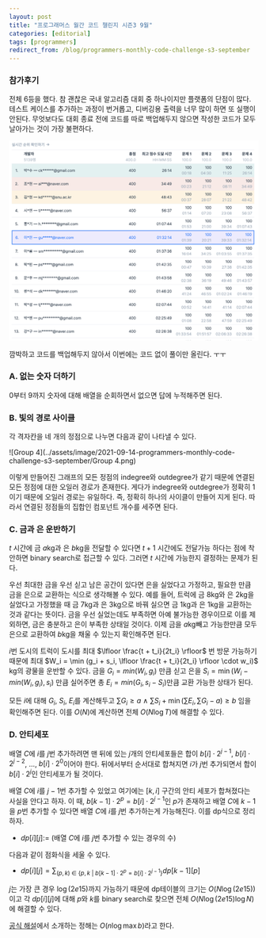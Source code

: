 ```yaml
---
layout: post
title: "프로그래머스 월간 코드 챌린지 시즌3 9월"
categories: [editorial]
tags: [programmers]
redirect_from: /blog/programmers-monthly-code-challenge-s3-september
---
```


### 참가후기

전체 6등을 했다. 참 괜찮은 국내 알고리즘 대회 중 하나이지만 플랫폼의 단점이 많다. 테스트 케이스를 추가하는 과정이 번거롭고, 디버깅용 출력을 너무 많이 하면 또 실행이 안된다. 무엇보다도 대회 종료 전에 코드를 따로 백업해두지 않으면 작성한 코드가 모두 날아가는 것이 가장 불편하다.

![screenshot1](../assets/image/2021-09-14-programmers-monthly-code-challenge-s3-september/screenshot1.png)

깜박하고 코드를 백업해두지 않아서 이번에는 코드 없이 풀이만 올린다. ㅜㅜ

### A. 없는 숫자 더하기

$0$부터 $9$까지 숫자에 대해 배열을 순회하면서 없으면 답에 누적해주면 된다.

### B. 빛의 경로 사이클

각 격자칸을 네 개의 정점으로 나누면 다음과 같이 나타낼 수 있다.

![Group 4](../assets/image/2021-09-14-programmers-monthly-code-challenge-s3-september/Group 4.png)

이렇게 만들어진 그래프의 모든 정점의 indegree와 outdegree가 같기 때문에 연결된 모든 정점에 대한 오일러 경로가 존재한다. 게다가 indegree와 outdegree가 정확히 $1$이기 때문에 오일러 경로는 유일하다. 즉, 정확히 하나의 사이클이 만들어 지게 된다. 따라서 연결된 정점들의 집합인 컴포넌트 개수를 세주면 된다.

### C. 금과 은 운반하기

$t$ 시간에 금 $a$kg과 은 $b$kg을 전달할 수 있다면 $t+1$ 시간에도 전달가능 하다는 점에 착안하면 binary search로 접근할 수 있다. 그러면 $t$ 시간에 가능한지 결정하는 문제가 된다.

우선 최대한 금을 우선 싣고 남은 공간이 있다면 은을 실었다고 가정하고, 필요한 만큼 금을 은으로 교환하는 식으로 생각해볼 수 있다. 예를 들어, 트럭에 금 8kg와 은 2kg을 실었다고 가정했을 때 금 7kg과 은 3kg으로 바꿔 실으면 금 1kg과 은 1kg을 교환하는 것과 같다는 뜻이다. 금을 우선 실었는데도 부족하면 아예 불가능한 경우이므로 이를 제외하면, 금은 충분하고 은이 부족한 상태일 것이다. 이제 금을 $a$kg빼고 가능한만큼 모두 은으로 교환하여 $b$kg을 채울 수 있는지 확인해주면 된다.

$i$번 도시의 트럭이 도시를 최대 $\lfloor \frac{t + t_i}{2t_i} \rfloor$ 번 방문 가능하기 때문에 최대 $W_i = \min (g_i + s_i, \lfloor \frac{t + t_i}{2t_i} \rfloor \cdot w_i)$ kg의 광물을 운반할 수 있다. 금을 $G_i = min(W_i, g_i)$ 만큼 싣고 은을 $S_i = \min(W_i - min(W_i, g_i), s_i)$ 만큼 실어주면 총 ${E_i} = min(G_i, s_i - S_i)$만큼 교환 가능한 상태가 된다.

모든 $i$에 대해 $G_i$, $S_i$, $E_i$를 계산해두고 $\sum{G_i} \ge a \ \land \ \sum{S_i} + \min(\sum{E_i}, \sum{G_i} - a) \ge b$ 임을 확인해주면 된다. 이를 $O(N)$에 계산하면 전체 $O(N \log T)$에 해결할 수 있다.

### D. 안티세포

배열 $C$에 $i$를 $j$번 추가하려면 맨 뒤에 있는 $j$개의 안티세포들은 합이 $b[i] \cdot 2^{j-1}$, $b[i] \cdot 2^{j-2}$, $...$, $b[i] \cdot 2^0$이어야 한다. 뒤에서부터 순서대로 합쳐지면 $i$가 $j$번 추가되면서 합이 $b[i] \cdot 2^{j}$인 안티세포가 될 것이다.

배열 $C$에 $i$를 $j-1$번 추가할 수 있었고 여기에는 $[k,i]$ 구간의 안티 세포가 합쳐졌다는 사실을 안다고 하자. 이 때, $b[k-1] \cdot 2^p = b[i] \cdot 2^{j-1}$인 $p$가 존재하고 배열 $C$에 $k-1$을 $p$번 추가할 수 있다면 배열 $C$에 $i$를 $j$번 추가하는게 가능해진다. 이를 dp식으로 정리하자.

* $dp[i][j] :=$ (배열 $C$에 $i$를 $j$번 추가할 수 있는 경우의 수)

다음과 같이 점화식을 세울 수 있다.

* $dp[i][j] = \sum_{(p,k) \ \in \ \{p,k\ \vert \ b[k-1] \cdot 2^p = b[i] \cdot 2^{j-1} \} }{dp[k-1][p]}$

$j$는 가장 큰 경우 $\log(2e15)$까지 가능하기 때문에 dp테이블의 크기는 $O(N \log(2e15))$이고 각 $dp[i][j]$에 대해 $p$와 $k$를 binary search로 찾으면 전체 $O(N \log (2e15) \log N)$에 해결할 수 있다.

[공식 해설](https://prgms.tistory.com/101)에서 소개하는 정해는 $O(n \log \max b)$라고 한다.




